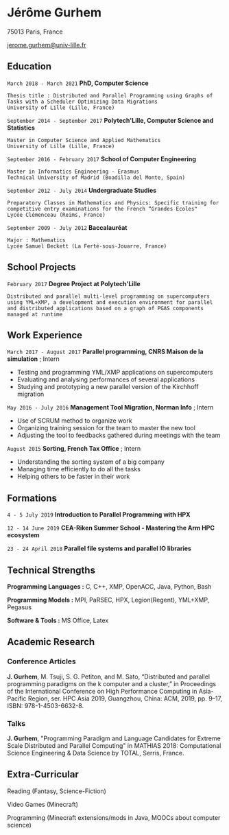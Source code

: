 # Jérôme Gurhem

75013 Paris, France

jerome.gurhem@univ-lille.fr


## Education

`March 2018 - March 2021`
__PhD, Computer Science__
```
Thesis title : Distributed and Parallel Programming using Graphs of Tasks with a Scheduler Optimizing Data Migrations
University of Lille (Lille, France)
```

`September 2014 - September 2017`
__Polytech'Lille, Computer Science and Statistics__
```
Master in Computer Science and Applied Mathematics
University of Lille (Lille, France)
```

`September 2016 - February 2017`
__School of Computer Engineering__
```
Master in Informatics Engineering - Erasmus
Technical University of Madrid (Boadilla del Monte, Spain)
```

`September 2012 - July 2014`
__Undergraduate Studies__
```
Preparatory Classes in Mathematics and Physics: Specific training for competitive entry examinations for the French “Grandes Ecoles"
Lycée Clémenceau (Reims, France)
```

`September 2009 - July 2012`
__Baccalauréat__
```
Major : Mathematics
Lycée Samuel Beckett (La Ferté-sous-Jouarre, France)
```

## School Projects

`February 2017`
__Degree Project at Polytech'Lille__
```
Distributed and parallel multi-level programming on supercomputers using YML+XMP, a development and execution environment for parallel and distributed applications based on a graph of PGAS components managed at runtime
```

## Work Experience

`March 2017 - August 2017`
__Parallel programming, CNRS Maison de la simulation__
;
Intern
- Testing and programming YML/XMP applications on supercomputers
- Evaluating and analysing performances of several applications
- Studying and prototyping a new parallel version of the Kirchhoff migration


`May 2016 - July 2016`
__Management Tool Migration, Norman Info__
;
Intern
- Use of SCRUM method to organize work
- Organizing training session for the team to master the new tool
- Adjusting the tool to feedbacks gathered during meetings with the team

`August 2015`
__Sorting, French Tax Office__
;
Intern
- Understanding the sorting system of a big company
- Managing time efficiently to do all the tasks
- Helping others to be faster in their work

## Formations
`4 - 5 July 2019`
__Introduction to Parallel Programming with HPX__

`12 - 14 June 2019`
__CEA-Riken Summer School - Mastering the Arm HPC ecosystem__

`23 - 24 April 2018`
__Parallel file systems and parallel IO libraries__

## Technical Strengths

__Programming Languages :__ C, C++, XMP, OpenACC, Java, Python, Bash

__Programming Models :__ MPI, PaRSEC, HPX, Legion(Regent), YML+XMP, Pegasus

__Software & Tools :__ MS Office, Latex

## Academic Research

### Conference Articles
__J. Gurhem__, M. Tsuji, S. G. Petiton, and M. Sato, “Distributed and parallel programming paradigms on the k computer and a cluster,” in Proceedings of the International Conference on High Performance Computing in Asia-Pacific Region, ser. HPC Asia 2019, Guangzhou, China: ACM, 2019, pp. 9–17, ISBN: 978-1-4503-6632-8.

### Talks
__J. Gurhem__, "Programming Paradigm and Language Candidates for Extreme Scale Distributed and Parallel Computing" in MATHIAS 2018: Computational Science Engineering \& Data Science by TOTAL, Serris, France.


## Extra-Curricular
Reading (Fantasy, Science-Fiction)

Video Games (Minecraft)

Programming (Minecraft extensions/mods in Java, MOOCs about computer science)
